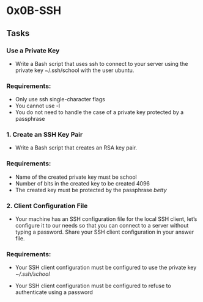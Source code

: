 # 0x0B-SSH

## Tasks

### Use a Private Key

- Write a Bash script that uses ssh to connect to your server using the private key ~/.ssh/school with the user ubuntu.

### Requirements:

- Only use ssh single-character flags
- You cannot use -l
- You do not need to handle the case of a private key protected by a passphrase

### 1. Create an SSH Key Pair

- Write a Bash script that creates an RSA key pair.

### Requirements:

- Name of the created private key must be school
- Number of bits in the created key to be created 4096
- The created key must be protected by the passphrase *betty*

### 2. Client Configuration File

- Your machine has an SSH configuration file for the local SSH client, let’s configure it to our needs so that you can connect to a server without typing a password. Share your SSH client configuration in your answer file.

### Requirements:

- Your SSH client configuration must be configured to use the private key *~/.ssh/school*

- Your SSH client configuration must be configured to refuse to authenticate using a password


